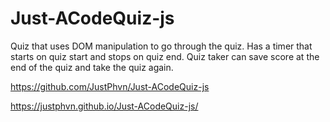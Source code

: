 # Just-ACodeQuiz-js

Quiz that uses DOM manipulation to go through the quiz. Has a timer that starts on quiz start and stops on quiz end. Quiz taker can save score at the end of the quiz and take the quiz again.

https://github.com/JustPhvn/Just-ACodeQuiz-js

https://justphvn.github.io/Just-ACodeQuiz-js/
